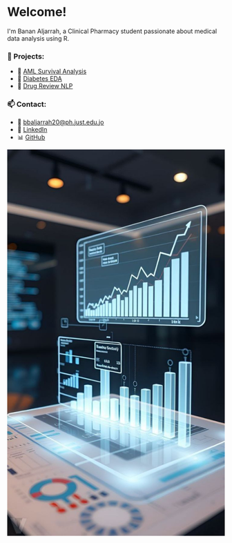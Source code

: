 # Welcome!

I'm Banan Aljarrah, a Clinical Pharmacy student passionate about medical data analysis using R.

### 🧠 Projects:
- 🔗 [AML Survival Analysis](https://rpubs.com/bananAML/survival)
- 🔗 [Diabetes EDA](https://github.com/bananbashar/projects/blob/main/DM/DM.pdf)
- 🔗 [Drug Review NLP](https://github.com/bananbashar/projects/blob/main/NLP/nlp-drugs.pdf)

### 📫 Contact:
- 📧 bbaljarrah20@ph.just.edu.jo
- 💼 [LinkedIn](https://www.linkedin.com/in/banan-al-jarrah-aba125357)
- 📊 [GitHub](https://github.com/bananbashar)


![Alt text for screen readers](assets/images/6.jpg)
